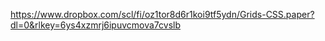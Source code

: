 https://www.dropbox.com/scl/fi/oz1tor8d6r1koi9tf5ydn/Grids-CSS.paper?dl=0&rlkey=6ys4xzmrj6ipuvcmova7cvslb